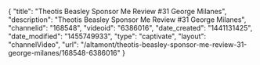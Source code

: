 {
    "title": "Theotis Beasley Sponsor Me Review #31 George Milanes",
    "description": "Theotis Beasley Sponsor Me Review #31 George Milanes",
    "channelid": "168548",
    "videoid": "6386016",
    "date_created": "1441131425",
    "date_modified": "1455749933",
    "type": "captivate",
    "layout": "channelVideo",
    "url": "\/altamont\/theotis-beasley-sponsor-me-review-31-george-milanes\/168548-6386016"
}